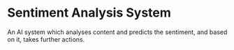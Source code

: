 # Sentiment Analysis System
An AI system which analyses content and predicts the sentiment, and based on it, takes further actions. 

